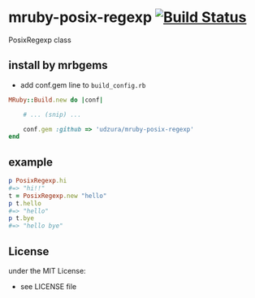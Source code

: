 # mruby-posix-regexp   [![Build Status](https://travis-ci.org/udzura/mruby-posix-regexp.svg?branch=master)](https://travis-ci.org/udzura/mruby-posix-regexp)
PosixRegexp class
## install by mrbgems
- add conf.gem line to `build_config.rb`

```ruby
MRuby::Build.new do |conf|

    # ... (snip) ...

    conf.gem :github => 'udzura/mruby-posix-regexp'
end
```
## example
```ruby
p PosixRegexp.hi
#=> "hi!!"
t = PosixRegexp.new "hello"
p t.hello
#=> "hello"
p t.bye
#=> "hello bye"
```

## License
under the MIT License:
- see LICENSE file
